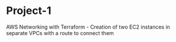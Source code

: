 # Project-1
AWS Networking with Terraform - Creation of two EC2 instances in separate VPCs with a route to connect them
